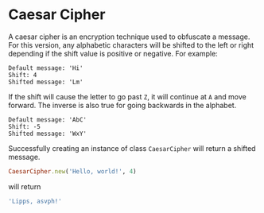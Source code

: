 # Caesar Cipher

A caesar cipher is an encryption technique used to obfuscate a message. For this version, any alphabetic characters will be shifted to the left or right depending if the shift value is positive or negative. For example:

    Default message: 'Hi'
    Shift: 4
    Shifted message: 'Lm'

If the shift will cause the letter to go past `Z`, it will continue at `A` and move forward. The inverse is also true for going backwards in the alphabet.

    Default message: 'AbC'
    Shift: -5
    Shifted message: 'WxY'

Successfully creating an instance of class `CaesarCipher` will return a shifted message.

```ruby
CaesarCipher.new('Hello, world!', 4)
```

will return

```ruby
'Lipps, asvph!'
```
